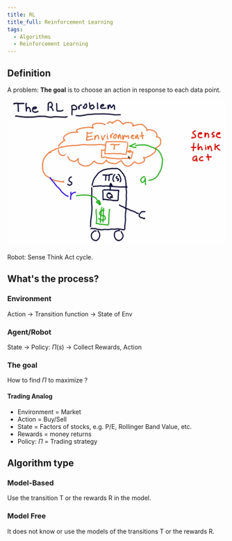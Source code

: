 ```yaml
---
title: RL
title_full: Reinforcement Learning
tags:
  - Algorithms
  - Reinforcement Learning
---
```


## Definition

A problem:
**The goal** is to choose an action in response to each data point.

![RL Robot](../../../../images/RL-Robot.png)

Robot: Sense Think Act cycle.

## What's the process?

### Environment

Action -> Transition function -> State of Env

### Agent/Robot

State -> Policy: $\Pi(s)$ -> Collect Rewards, Action

### The goal

How to find $\Pi$ to maximize ?

#### Trading Analog

* Environment = Market
* Action = Buy/Sell
* State = Factors of stocks, e.g. P/E, Rollinger Band Value, etc.
* Rewards = money returns
* Policy: $\Pi$ = Trading strategy
  

## Algorithm type

### Model-Based

Use the transition T or the rewards R in the model.

### Model Free

It does not know or use the models of the transitions T or the rewards R.
